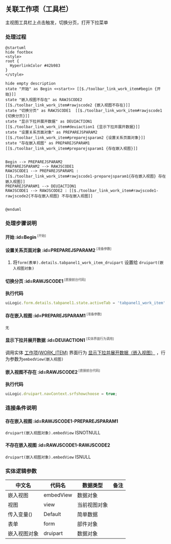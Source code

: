 ## 关联工作项（工具栏） <!-- {docsify-ignore-all} -->

   主视图工具栏上点击触发，切换分页，打开下拉菜单

### 处理过程

```plantuml
@startuml
hide footbox
<style>
root {
  HyperlinkColor #42b983
}
</style>

hide empty description
state "开始" as Begin <<start>> [[$./toolbar_link_work_item#begin {开始}]]
state "嵌入视图不存在" as RAWJSCODE2  [[$./toolbar_link_work_item#rawjscode2 {嵌入视图不存在}]]
state "切换分页" as RAWJSCODE1  [[$./toolbar_link_work_item#rawjscode1 {切换分页}]]
state "显示下拉并展开数据" as DEUIACTION1  [[$./toolbar_link_work_item#deuiaction1 {显示下拉并展开数据}]]
state "设置关系页面对象" as PREPAREJSPARAM2  [[$./toolbar_link_work_item#preparejsparam2 {设置关系页面对象}]]
state "存在嵌入视图" as PREPAREJSPARAM1  [[$./toolbar_link_work_item#preparejsparam1 {存在嵌入视图}]]


Begin --> PREPAREJSPARAM2
PREPAREJSPARAM2 --> RAWJSCODE1
RAWJSCODE1 --> PREPAREJSPARAM1 : [[$./toolbar_link_work_item#rawjscode1-preparejsparam1{存在嵌入视图} 存在嵌入视图]]
PREPAREJSPARAM1 --> DEUIACTION1
RAWJSCODE1 --> RAWJSCODE2 : [[$./toolbar_link_work_item#rawjscode1-rawjscode2{不存在嵌入视图} 不存在嵌入视图]]


@enduml
```


### 处理步骤说明

#### 开始 :id=Begin<sup class="footnote-symbol"> <font color=gray size=1>[开始]</font></sup>




#### 设置关系页面对象 :id=PREPAREJSPARAM2<sup class="footnote-symbol"> <font color=gray size=1>[准备参数]</font></sup>



1. 将`form(表单).details.tabpanel1_work_item_druipart` 设置给  `druipart(嵌入视图对象)`

#### 切换分页 :id=RAWJSCODE1<sup class="footnote-symbol"> <font color=gray size=1>[直接前台代码]</font></sup>



<p class="panel-title"><b>执行代码</b></p>

```javascript
uiLogic.form.details.tabpanel1.state.activeTab = 'tabpanel1_work_item'
```

#### 存在嵌入视图 :id=PREPAREJSPARAM1<sup class="footnote-symbol"> <font color=gray size=1>[准备参数]</font></sup>




    无

#### 显示下拉并展开数据 :id=DEUIACTION1<sup class="footnote-symbol"> <font color=gray size=1>[实体界面行为调用]</font></sup>



调用实体 [工作项(WORK_ITEM)](module/ProjMgmt/work_item.md) 界面行为 [显示下拉并展开数据（嵌入视图）](module/ProjMgmt/work_item#界面行为) ，行为参数为`embedView(嵌入视图)`

#### 嵌入视图不存在 :id=RAWJSCODE2<sup class="footnote-symbol"> <font color=gray size=1>[直接前台代码]</font></sup>



<p class="panel-title"><b>执行代码</b></p>

```javascript
uiLogic.druipart.navContext.srfshowchoose = true;
```

### 连接条件说明
#### 存在嵌入视图 :id=RAWJSCODE1-PREPAREJSPARAM1

```druipart(嵌入视图对象).embedView``` ISNOTNULL
#### 不存在嵌入视图 :id=RAWJSCODE1-RAWJSCODE2

```druipart(嵌入视图对象).embedView``` ISNULL


### 实体逻辑参数

|    中文名   |    代码名    |  数据类型      |备注 |
| --------| --------| --------  | --------   |
|嵌入视图|embedView|数据对象||
|视图|view|当前视图对象||
|传入变量(<i class="fa fa-check"/></i>)|Default|简单数据||
|表单|form|部件对象||
|嵌入视图对象|druipart|数据对象||
